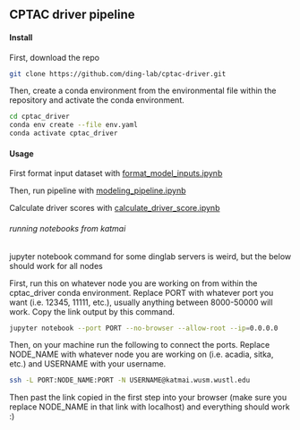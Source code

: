 ## CPTAC driver pipeline

#### Install

First, download the repo

```bash
git clone https://github.com/ding-lab/cptac-driver.git
```

Then, create a conda environment from the environmental file within the repository and activate the conda environment.

```bash
cd cptac_driver
conda env create --file env.yaml
conda activate cptac_driver
```

#### Usage

First format input dataset with [format_model_inputs.ipynb](https://github.com/ding-lab/cptac-driver/blob/master/notebooks/format_model_inputs.ipynb)

Then, run pipeline with [modeling_pipeline.ipynb](https://github.com/ding-lab/cptac-driver/blob/master/notebooks/modeling_pipeline.ipynb)

Calculate driver scores with [calculate_driver_score.ipynb](https://github.com/ding-lab/cptac-driver/blob/master/notebooks/calculate_driver_score.ipynb)


###### running notebooks from katmai

jupyter notebook command for some dinglab servers is weird, but the below should work for all nodes

First, run this on whatever node you are working on from within the cptac_driver conda environment. Replace PORT with whatever port you want (i.e. 12345, 11111, etc.), usually anything between 8000-50000 will work. Copy the link output by this command.
```bash
jupyter notebook --port PORT --no-browser --allow-root --ip=0.0.0.0
```

Then, on your machine run the following to connect the ports. Replace NODE_NAME with whatever node you are working on (i.e. acadia, sitka, etc.) and USERNAME with your username.

```bash
ssh -L PORT:NODE_NAME:PORT -N USERNAME@katmai.wusm.wustl.edu
```

Then past the link copied in the first step into your browser (make sure you replace NODE_NAME in that link with localhost) and everything should work :)
